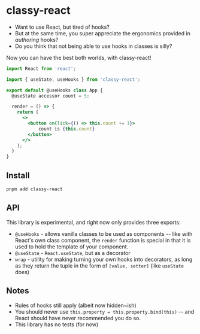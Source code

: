 # classy-react

- Want to use React, but tired of hooks?
- But at the same time, you super appreciate the ergonomics provided in _authoring_ hooks?
- Do you think that not being able to use hooks in classes is silly?

Now you can have the best both worlds, with classy-react! 

```jsx
import React from 'react';

import { useState, useHooks } from 'classy-react';

export default @useHooks class App {
  @useState accessor count = 5;

  render = () => {
    return (
      <>
        <button onClick={() => this.count += 1}>
            count is {this.count}
        </button>
      </>
    );
  }
}
```

## Install

```bash
pnpm add classy-react
```

## API

This library is experimental, and right now only provides three exports:

- `@useHooks` - allows vanilla classes to be used as components -- like with React's own class component, the `render` function is special in that it is used to hold the template of your component. 
- `@useState` - `React.useState`, but as a decorator
- `wrap` - utility for making turning your own hooks into decorators, as long as they return the tuple in the form of `[value, setter]` (like `useState` does)

## Notes
- Rules of hooks still apply (albeit now hidden~ish)
- You should never use `this.property = this.property.bind(this)` -- and React should have never recommended you do so.
- This library has no tests (for now)
